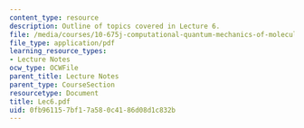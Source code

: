```yaml
---
content_type: resource
description: Outline of topics covered in Lecture 6.
file: /media/courses/10-675j-computational-quantum-mechanics-of-molecular-and-extended-systems-fall-2004/0fb961157bf17a580c4186d08d1c832b_Lec6.pdf
file_type: application/pdf
learning_resource_types:
- Lecture Notes
ocw_type: OCWFile
parent_title: Lecture Notes
parent_type: CourseSection
resourcetype: Document
title: Lec6.pdf
uid: 0fb96115-7bf1-7a58-0c41-86d08d1c832b
---
```

